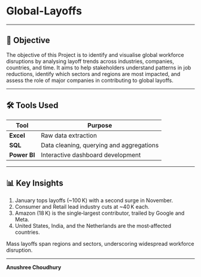 # Global-Layoffs

---

## 🎯 Objective


The objective of this Project is to identify and visualise global workforce disruptions by analysing layoff trends across industries, companies, countries, and time. It aims to help stakeholders understand patterns in job reductions, identify which sectors and regions are most impacted, and assess the role of major companies in contributing to global layoffs.



---

## 🛠️ Tools Used

| Tool         | Purpose                                 |
|--------------|-----------------------------------------|
| **Excel**    | Raw data extraction                     |
| **SQL**      | Data cleaning, querying and aggregations|
| **Power BI** | Interactive dashboard development       |


---

## 📊 Key Insights

1. January tops layoffs (~100 K) with a second surge in November.  
2. Consumer and Retail lead industry cuts at ~40 K each.  
3. Amazon (18 K) is the single‑largest contributor, trailed by Google and Meta.  
4. United States, India, and the Netherlands are the most‑affected countries.  

Mass layoffs span regions and sectors, underscoring widespread workforce disruption.

---

**Anushree Choudhury**  


